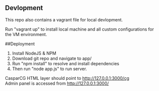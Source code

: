 ## Devlopment

This repo also contains a vagrant file for local devlopment.

Run "vagrant up" to install local machine and all custom configurations for the VM environment.

##Deployment

1. Install NodeJS & NPM
2. Download git repo and navigate to app/
3. Run "npm install" to resolve and install dependencies
4. Then run "node app.js" to run server.


CasparCG HTML layer should point to http://127.0.0.1:3000/cg  
Admin panel is accessed from http://127.0.0.1:3000/
